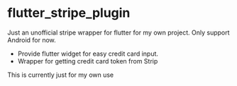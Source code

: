 # flutter_stripe_plugin
Just an unofficial stripe wrapper for flutter for my own project. Only support Android for now.

- Provide flutter widget for easy credit card input.
- Wrapper for getting credit card token from Strip

This is currently just for my own use
